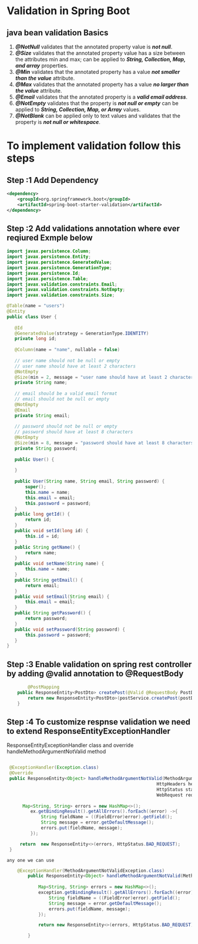 # Validation in Spring Boot
## java bean validation Basics

 1. ***@NotNull*** validates that the annotated property value is ***not null***.	  
 2. ***@Size*** validates that the annotated property value has a size between the attributes min and max; can be applied to ***String, Collection, Map, and array*** properties.
 3. ***@Min*** validates that the annotated property has a value ***not smaller than the value*** attribute.
 4. ***@Max*** validates that the annotated property has a value ***no larger than the value*** attribute.
 5. ***@Email*** validates that the annotated property is a ***valid email address***.
 6. ***@NotEmpty*** validates that the property is ***not null or empty*** can be applied to ***String, Collection, Map, or Array*** values.
 7. ***@NotBlank*** can be applied only to text values and validates that the property is ***not null or whitespace***.
 
# To implement validation follow this steps

## Step :1 Add Dependency

```xml
<dependency> 
    <groupId>org.springframework.boot</groupId> 
    <artifactId>spring-boot-starter-validation</artifactId> 
</dependency>
```
 
 
 ## Step :2 Add validations annotation where ever reqiured Exmple below
 
 ```java
import javax.persistence.Column;
import javax.persistence.Entity;
import javax.persistence.GeneratedValue;
import javax.persistence.GenerationType;
import javax.persistence.Id;
import javax.persistence.Table;
import javax.validation.constraints.Email;
import javax.validation.constraints.NotEmpty;
import javax.validation.constraints.Size;

@Table(name = "users")
@Entity
public class User {
	
	@Id
	@GeneratedValue(strategy = GenerationType.IDENTITY)
	private long id;
	
	@Column(name = "name", nullable = false)
	
	// user name should not be null or empty
	// user name should have at least 2 characters
	@NotEmpty
	@Size(min = 2, message = "user name should have at least 2 characters")
	private String name;
	
	// email should be a valid email format
	// email should not be null or empty
	@NotEmpty
	@Email
	private String email;
	
	// password should not be null or empty
	// password should have at least 8 characters
	@NotEmpty
	@Size(min = 8, message = "password should have at least 8 characters")
	private String password;
	
	public User() {
		
	}
	
	public User(String name, String email, String password) {
		super();
		this.name = name;
		this.email = email;
		this.password = password;
	}
	public long getId() {
		return id;
	}
	public void setId(long id) {
		this.id = id;
	}
	public String getName() {
		return name;
	}
	public void setName(String name) {
		this.name = name;
	}
	public String getEmail() {
		return email;
	}
	public void setEmail(String email) {
		this.email = email;
	}
	public String getPassword() {
		return password;
	}
	public void setPassword(String password) {
		this.password = password;
	}
}
 ```
## Step :3 Enable validation on spring rest controller by adding @valid annotation to @RequestBody

```java
        @PostMapping
	public ResponseEntity<PostDto> createPost(@Valid @RequestBody PostDto postDto){
		return new ResponseEntity<PostDto>(postService.createPost(postDto), HttpStatus.CREATED);	
	}
```

## Step :4 To customize respnse validation we need  to extend ResponseEntityExceptionHandler

   ResponseEntityExceptionHandler class and override  handleMethodArgumentNotValid method
   
   ```java
   
   	@ExceptionHandler(Exception.class)
	@Override
	public ResponseEntity<Object> handleMethodArgumentNotValid(MethodArgumentNotValidException ex,
		                                                	HttpHeaders headers, 
		                                                  	HttpStatus status,
			                                                WebRequest request) {
		
		 Map<String, String> errors = new HashMap<>();
	        ex.getBindingResult().getAllErrors().forEach((error) ->{
	            String fieldName = ((FieldError)error).getField();
	            String message = error.getDefaultMessage();
	            errors.put(fieldName, message);
	        });

		return  new ResponseEntity<>(errors, HttpStatus.BAD_REQUEST);
	}
```
	any one we can use 
	
```java
	@ExceptionHandler(MethodArgumentNotValidException.class)
		public ResponseEntity<Object> handleMethodArgumentNotValid(MethodArgumentNotValidException exception, WebRequest webrequest) {
		
			Map<String, String> errors = new HashMap<>();
			exception.getBindingResult().getAllErrors().forEach((error) ->{
	            String fieldName = ((FieldError)error).getField();
	            String message = error.getDefaultMessage();
	            errors.put(fieldName, message);
	        });

			return new ResponseEntity<>(errors, HttpStatus.BAD_REQUEST);

		}

   ```
	 
